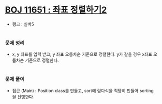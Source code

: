 # [BOJ 11651 : 좌표 정렬하기2](https://www.acmicpc.net/problem/11651)
- 랭크 : 실버5
  <br><br>
  
### 문제 정리
- x, y 좌표를 입력 받고, y 좌표 오름차순 기준으로 정렬한다. y가 같을 경우 x좌표 오름차순 기준으로 정렬한다. 
   <br><br>

### 문제 풀이
- 접근 (Main) : Position class를 만들고, sort에 람다식을 적당히 만들어 sorting을 진행한다. 

    
    


    
    


